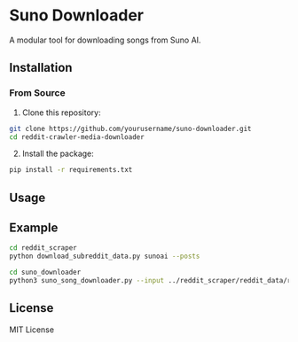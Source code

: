 # Suno Downloader

A modular tool for downloading songs from Suno AI.

## Installation

### From Source

1. Clone this repository:
```bash
git clone https://github.com/yourusername/suno-downloader.git
cd reddit-crawler-media-downloader
```

2. Install the package:
```bash
pip install -r requirements.txt
```

## Usage



## Example

```bash
cd reddit_scraper
python download_subreddit_data.py sunoai --posts
```

```bash
cd suno_downloader
python3 suno_song_downloader.py --input ../reddit_scraper/reddit_data/r_sunoai_posts.jsonl
```

## License

MIT License
